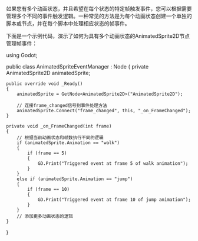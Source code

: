 如果您有多个动画状态，并且希望在每个状态的特定帧触发事件，您可以根据需要管理多个不同的事件触发逻辑。一种常见的方法是为每个动画状态创建一个单独的脚本或节点，并在每个脚本中处理相应状态的帧事件。

下面是一个示例代码，演示了如何为具有多个动画状态的AnimatedSprite2D节点管理帧事件：

using Godot;

public class AnimatedSpriteEventManager : Node
{
	private AnimatedSprite2D animatedSprite;

	public override void _Ready()
	{
		animatedSprite = GetNode<AnimatedSprite2D>("AnimatedSprite2D");

		// 连接frame_changed信号到事件处理方法
		animatedSprite.Connect("frame_changed", this, "_on_FrameChanged");
	}

	private void _on_FrameChanged(int frame)
	{
		// 根据当前动画状态和帧数执行不同的逻辑
		if (animatedSprite.Animation == "walk")
		{
			if (frame == 5)
			{
				GD.Print("Triggered event at frame 5 of walk animation");
			}
		}
		else if (animatedSprite.Animation == "jump")
		{
			if (frame == 10)
			{
				GD.Print("Triggered event at frame 10 of jump animation");
			}
		}
		// 添加更多动画状态的逻辑
	}
}
